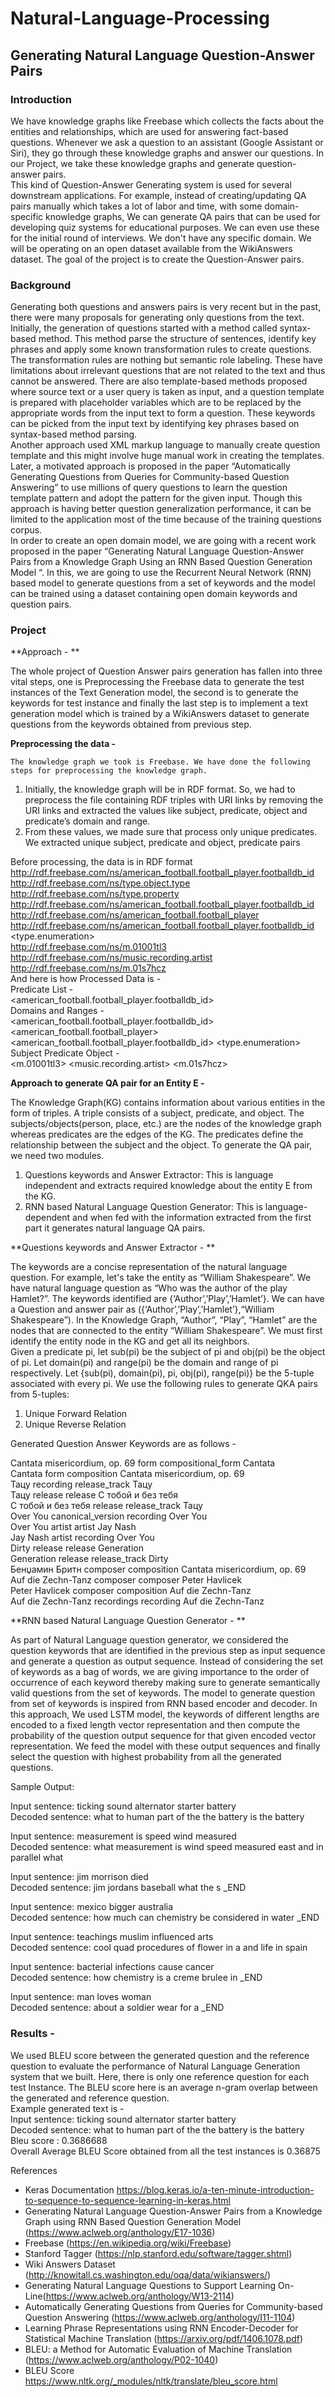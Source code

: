 # Natural-Language-Processing
## Generating Natural Language Question-Answer Pairs

### Introduction

We have knowledge graphs like Freebase which collects the facts about the entities and relationships, which are used for answering fact-based questions. Whenever we ask a question to an assistant (Google Assistant or Siri), they go through these knowledge graphs and answer our questions. In our Project, we take these knowledge graphs and generate question-answer pairs. </br>
This kind of Question-Answer Generating system is used for several downstream applications. For example, instead of creating/updating QA pairs manually which takes a lot of labor and time, with some domain-specific knowledge graphs, We can generate QA pairs that can be used for developing quiz systems for educational purposes. We can even use these for the initial round of interviews.
We don't have any specific domain. We will be operating on an open dataset available from the WikiAnswers dataset. The goal of the project is to create the Question-Answer pairs. 

### Background

Generating both questions and answers pairs is very recent but in the past, there were many proposals for generating only questions from the text. Initially, the generation of questions started with a method called syntax-based method. This method parse the structure of sentences, identify key phrases and apply some known transformation rules to create questions. The transformation rules are nothing but semantic role labeling. These have limitations about irrelevant questions that are not related to the text and thus cannot be answered.
There are also template-based methods proposed where source text or a user query is taken as input, and a question template is prepared with placeholder variables which are to be replaced by the appropriate words from the input text to form a question. These keywords can be picked from the input text by identifying key phrases based on syntax-based method parsing.</br>
 Another approach used XML markup language to manually create question template and this might involve huge manual work in creating the templates. Later, a motivated approach is proposed in the paper “Automatically Generating Questions from Queries for Community-based Question Answering” to use millions of query questions to learn the question template pattern and adopt the pattern for the given input. Though this approach is having better question generalization performance, it can be limited to the application most of the time because of the training questions corpus.</br>
	In order to create an open domain model, we are going with a recent work proposed in the paper “Generating Natural Language Question-Answer Pairs from a Knowledge Graph Using an RNN Based Question Generation Model “. In this, we are going to use the Recurrent Neural Network (RNN) based model to generate questions from a set of keywords and the model can be trained using a dataset containing open domain keywords and question pairs.	
 
### Project
 
**Approach - **

The whole project of Question Answer pairs generation has fallen into three vital steps, one is Preprocessing the Freebase data to generate the test instances of the Text Generation model, the second is to generate the keywords for test instance and finally the last step is to implement a text generation model which is trained by a WikiAnswers dataset to generate questions from the keywords obtained from previous step.

**Preprocessing the data -**

	The knowledge graph we took is Freebase. We have done the following steps for preprocessing the knowledge graph. 
1.	Initially, the knowledge graph will be in RDF format. So, we had to preprocess the file containing RDF triples with URI links by removing the URI links and extracted the values like subject, predicate, object and predicate’s domain and range.</br>
2.	From these values, we made sure that process only unique predicates. We extracted unique subject, predicate and object, predicate pairs

Before processing, the data is in RDF format
<http://rdf.freebase.com/ns/american_football.football_player.footballdb_id>    <http://rdf.freebase.com/ns/type.object.type>   <http://rdf.freebase.com/ns/type.property> </br>
<http://rdf.freebase.com/ns/american_football.football_player.footballdb_id>	<domain>	<http://rdf.freebase.com/ns/american_football.football_player> </br>
<http://rdf.freebase.com/ns/american_football.football_player.footballdb_id>	<range>	<type.enumeration></br>
<http://rdf.freebase.com/ns/m.01001tl3>  <http://rdf.freebase.com/ns/music.recording.artist>        <http://rdf.freebase.com/ns/m.01s7hcz></br>
And here is how Processed Data is -</br>
Predicate List -</br>
<american_football.football_player.footballdb_id> </br> 
Domains and Ranges -   </br>
<american_football.football_player.footballdb_id>	<domain>	<american_football.football_player> </br>
<american_football.football_player.footballdb_id>	<range>	<type.enumeration></br>
Subject Predicate Object -</br>
<m.01001tl3>  <music.recording.artist>        <m.01s7hcz>	</br>

**Approach to generate QA pair for an Entity E -**

The Knowledge Graph(KG) contains information about various entities in the form of triples. A triple consists of a subject, predicate, and object. The subjects/objects(person, place, etc.) are the nodes of the knowledge graph whereas predicates are the edges of the KG. The predicates define the relationship between the subject and the object. To generate the QA pair, we need two modules.</br>
1.	Questions keywords and Answer Extractor: This is language independent and extracts required knowledge about the entity E from the KG.</br>
2.	RNN based Natural Language Question Generator: This is language-dependent and when fed with the information extracted from the first part it generates natural language QA pairs.

**Questions keywords and Answer Extractor - **

The keywords are a concise representation of the natural language question. For example, let's take the entity as “William Shakespeare”. We have natural language question as “Who was the author of the play Hamlet?”. The keywords identified are {‘Author’,’Play’,’Hamlet’}. We can have a Question and answer pair as ({‘Author’,’Play’,’Hamlet’},“William Shakespeare”). In the Knowledge Graph, “Author”, “Play”, “Hamlet” are the nodes that are connected to the entity “William Shakespeare”. We must first identify the entity node in the KG and get all its neighbors.</br>
Given a predicate pi, let sub(pi) be the subject of pi and obj(pi) be the object of pi. Let domain(pi) and range(pi) be the domain and range of pi respectively. Let {sub(pi), domain(pi), pi, obj(pi), range(pi)} be the 5-tuple associated with every pi. We use the following rules to generate QKA pairs from 5-tuples:</br>
1.	Unique Forward Relation</br>
2.	Unique Reverse Relation</br>

Generated Question Answer Keywords are as follows - 

Cantata misericordium, op. 69   form    compositional_form      Cantata</br>
Cantata form    composition     Cantata misericordium, op. 69</br>
Тацу    recording       release_track   Тацу</br>
Тацу    release release С тобой и без тебя</br>
С тобой и без тебя      release release_track   Тацу</br>
Over You        canonical_version       recording       Over You</br>
Over You        artist  artist  Jay Nash</br>
Jay Nash        artist  recording       Over You</br>
Dirty   release release Generation</br>
Generation      release release_track   Dirty</br>
Бенџамин Бритн  composer        composition     Cantata misericordium, op. 69</br>
Auf die Zechn-Tanz      composer        composer        Peter Havlicek</br>
Peter Havlicek  composer        composition     Auf die Zechn-Tanz</br>
Auf die Zechn-Tanz      recordings      recording       Auf die Zechn-Tanz</br>

**RNN based Natural Language Question Generator - **

As part of Natural Language question generator, we considered the question keywords that are identified in the previous step as input sequence and generate a question as output sequence. Instead of considering the set of keywords as a bag of words, we are giving importance to the order of occurrence of each keyword thereby making sure to generate semantically valid questions from the set of keywords. 
The model to generate question from set of keywords is inspired from RNN based encoder and decoder. In this approach, We used LSTM model, the keywords of different lengths are encoded to a fixed length vector representation and then compute the probability of the question output sequence for that given encoded vector representation. We feed the model with these output sequences and finally select the question with highest probability from all the generated questions. 

Sample Output: 

Input sentence: ticking sound alternator starter battery</br>
Decoded sentence: what to human part of the the battery is the battery

Input sentence: measurement is speed wind measured</br>
Decoded sentence: what measurement is wind speed measured east and in parallel what

Input sentence: jim morrison died</br>
Decoded sentence: jim jordans baseball what the s _END

Input sentence: mexico bigger australia</br>
Decoded sentence: how much can chemistry be considered in water _END

Input sentence: teachings muslim influenced arts</br>
Decoded sentence: cool quad procedures of flower in a and life in spain

Input sentence: bacterial infections cause cancer</br>
Decoded sentence: how chemistry is a creme brulee in _END

Input sentence: man loves woman</br>
Decoded sentence: about a soldier wear for a _END

### Results - 

We used BLEU score between the generated question and the reference question to evaluate the performance of Natural Language Generation system that we built. Here, there is only one reference question for each test Instance. The BLEU score here is an average n-gram overlap between the generated and reference question.</br>
Example generated text is -</br>
Input sentence: ticking sound alternator starter battery</br>
Decoded sentence: what to human part of the the battery is the battery</br>
Bleu score :  0.3686688 </br>
Overall Average BLEU Score obtained from all the test instances is 0.36875
 
References
-	Keras Documentation https://blog.keras.io/a-ten-minute-introduction-to-sequence-to-sequence-learning-in-keras.html</br>
-	Generating Natural Language Question-Answer Pairs from a Knowledge Graph using RNN Based Question Generation Model (https://www.aclweb.org/anthology/E17-1036)</br>
-	Freebase (https://en.wikipedia.org/wiki/Freebase)</br>
-	Stanford Tagger (https://nlp.stanford.edu/software/tagger.shtml)</br>
-	Wiki Answers Dataset (http://knowitall.cs.washington.edu/oqa/data/wikianswers/)</br>
-	Generating Natural Language Questions to Support Learning On-Line(https://www.aclweb.org/anthology/W13-2114)</br>
-	Automatically Generating Questions from Queries for Community-based Question Answering (https://www.aclweb.org/anthology/I11-1104)</br>
-	Learning Phrase Representations using RNN Encoder-Decoder for Statistical Machine Translation (https://arxiv.org/pdf/1406.1078.pdf)</br>
-	BLEU: a Method for Automatic Evaluation of Machine Translation (https://www.aclweb.org/anthology/P02-1040)</br>
-	BLEU Score https://www.nltk.org/_modules/nltk/translate/bleu_score.html</br>
